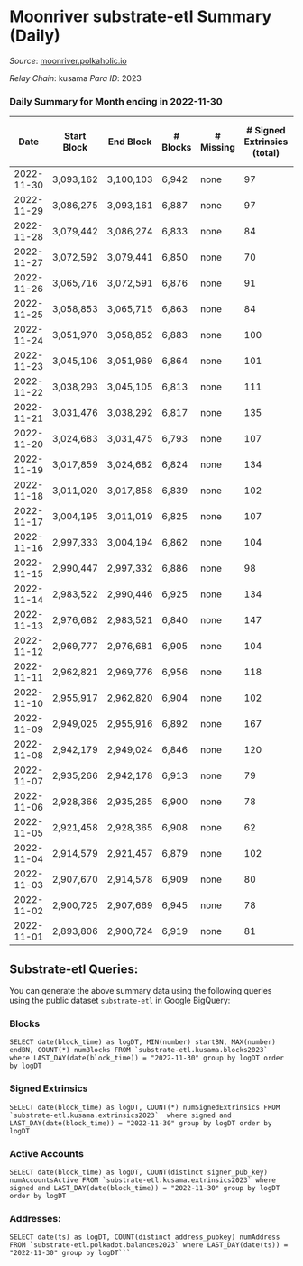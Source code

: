 # Moonriver substrate-etl Summary (Daily)

_Source_: [moonriver.polkaholic.io](https://moonriver.polkaholic.io)

*Relay Chain*: kusama
*Para ID*: 2023



### Daily Summary for Month ending in 2022-11-30


| Date | Start Block | End Block | # Blocks | # Missing | # Signed Extrinsics (total) | # Active Accounts | # Addresses with Balances | # Events | # Transfers | # XCM Transfers In | # XCM Transfers Out |
| ---- | ----------- | --------- | -------- | --------- | --------------------------- | ----------------- | ------------------------- | -------- | ----------- | ------------------ | ------------------- |
| 2022-11-30 | 3,093,162 | 3,100,103 | 6,942 | none  | 97 | 56 | 580,205 | 513,712 | 6,460 ($1,821,737) | 23 ($77,729.22) | 98 ($169,933) |
| 2022-11-29 | 3,086,275 | 3,093,161 | 6,887 | none  | 97 | 67 | 575,401 | 504,512 | 5,268 ($2,781,029) | 24 ($144,228) | 72 ($20,811.44) |
| 2022-11-28 | 3,079,442 | 3,086,274 | 6,833 | none  | 84 | 53 | 575,247 | 490,932 | 5,561 ($956,243) | 41 ($81,831.42) | 75 ($12,691.34) |
| 2022-11-27 | 3,072,592 | 3,079,441 | 6,850 | none  | 70 | 48 | 575,137 | 483,012 | 5,527 ($1,074,718) | 48 ($121,431) | 73 ($112,162) |
| 2022-11-26 | 3,065,716 | 3,072,591 | 6,876 | none  | 91 | 55 | 575,050 | 455,872 | 4,844 ($1,701,840) | 23 ($44,451.76) | 53 ($25,403.45) |
| 2022-11-25 | 3,058,853 | 3,065,715 | 6,863 | none  | 84 | 55 | 574,993 | 436,010 | 3,798 ($609,499) | 20 ($1,635.45) | 51 ($46,581.49) |
| 2022-11-24 | 3,051,970 | 3,058,852 | 6,883 | none  | 100 | 62 | 574,891 | 478,639 | 5,051 ($1,130,631) | 42 ($17,014.62) | 60 ($191,509) |
| 2022-11-23 | 3,045,106 | 3,051,969 | 6,864 | none  | 101 | 61 | 574,784 | 497,920 | 6,462 ($1,712,832) | 39 ($67,518.57) | 81 ($40,395.65) |
| 2022-11-22 | 3,038,293 | 3,045,105 | 6,813 | none  | 111 | 57 |  | 550,291 | 7,326 ($1,644,624) | 68 ($60,786.33) | 106 ($71,956.33) |
| 2022-11-21 | 3,031,476 | 3,038,292 | 6,817 | none  | 135 | 78 |  | 580,653 | 8,721 ($1,596,829) | 33 ($8,240.63) | 95 ($33,574.56) |
| 2022-11-20 | 3,024,683 | 3,031,475 | 6,793 | none  | 107 | 65 |  | 526,666 | 7,186 ($1,725,955) | 44 ($130,462) | 98 ($148,658) |
| 2022-11-19 | 3,017,859 | 3,024,682 | 6,824 | none  | 134 | 79 |  | 534,327 | 6,812 ($2,559,421) | 39 ($110,679) | 86 ($103,502) |
| 2022-11-18 | 3,011,020 | 3,017,858 | 6,839 | none  | 102 | 62 |  | 438,086 | 3,962 ($1,125,176) | 51 ($13,817.07) | 78 ($49,153.47) |
| 2022-11-17 | 3,004,195 | 3,011,019 | 6,825 | none  | 107 | 55 |  | 491,398 | 4,924 ($714,251) | 49 ($79,063.65) | 75 ($27,031.91) |
| 2022-11-16 | 2,997,333 | 3,004,194 | 6,862 | none  | 104 | 62 | 573,807 | 484,826 | 4,933 ($1,293,618) | 32 ($13,876.87) | 43 ($21,227.20) |
| 2022-11-15 | 2,990,447 | 2,997,332 | 6,886 | none  | 98 | 63 | 573,575 | 591,455 | 7,484 ($1,879,540) | 57 ($36,187.33) | 75 ($101,325) |
| 2022-11-14 | 2,983,522 | 2,990,446 | 6,925 | none  | 134 | 79 |  | 640,666 | 8,123 ($1,687,185) | 72 ($95,452.57) | 74 ($40,848.73) |
| 2022-11-13 | 2,976,682 | 2,983,521 | 6,840 | none  | 147 | 88 |  | 539,675 | 7,710 ($2,052,423) | 67 ($136,518) | 40 ($33,211.98) |
| 2022-11-12 | 2,969,777 | 2,976,681 | 6,905 | none  | 104 | 62 |  | 520,111 | 6,925 ($1,289,326) | 70 ($69,301.05) | 44 ($11,829.47) |
| 2022-11-11 | 2,962,821 | 2,969,776 | 6,956 | none  | 118 | 65 |  | 634,177 | 9,943 ($2,287,959) | 82 ($126,466) | 80 ($26,788.23) |
| 2022-11-10 | 2,955,917 | 2,962,820 | 6,904 | none  | 102 | 71 |  | 873,199 | 16,036 ($5,255,774) | 111 ($209,199) | 119 ($248,426) |
| 2022-11-09 | 2,949,025 | 2,955,916 | 6,892 | none  | 167 | 94 |  | 972,194 | 16,080 ($5,688,680) | 129 ($127,130) | 149 ($296,095) |
| 2022-11-08 | 2,942,179 | 2,949,024 | 6,846 | none  | 120 | 73 |  | 864,872 | 12,440 ($4,087,413) | 90 ($361,995) | 98 ($262,796) |
| 2022-11-07 | 2,935,266 | 2,942,178 | 6,913 | none  | 79 | 51 |  | 569,146 | 7,269 ($1,526,293) | 66 ($66,299.81) | 89 ($94,521.52) |
| 2022-11-06 | 2,928,366 | 2,935,265 | 6,900 | none  | 78 | 43 |  | 513,229 | 5,832 ($1,468,280) | 29 ($14,289.74) | 48 ($37,245.52) |
| 2022-11-05 | 2,921,458 | 2,928,365 | 6,908 | none  | 62 | 43 |  | 569,889 | 9,196 ($2,716,899) | 58 ($71,926.59) | 62 ($88,547.47) |
| 2022-11-04 | 2,914,579 | 2,921,457 | 6,879 | none  | 102 | 48 | 570,456 | 580,347 | 7,895 ($3,137,072) | 79 ($59,652.78) | 93 ($33,678.37) |
| 2022-11-03 | 2,907,670 | 2,914,578 | 6,909 | none  | 80 | 50 | 570,311 | 559,265 | 7,021 ($3,416,537) | 47 ($101,036) | 69 ($15,640.89) |
| 2022-11-02 | 2,900,725 | 2,907,669 | 6,945 | none  | 78 | 48 | 570,127 | 542,797 | 6,987 ($1,186,167) | 88 ($57,620.27) | 89 ($55,240.90) |
| 2022-11-01 | 2,893,806 | 2,900,724 | 6,919 | none  | 81 | 51 | 569,937 | 518,803 | 6,511 ($1,342,662) | 87 ($294,010) | 67 ($41,053.71) |

## Substrate-etl Queries:
You can generate the above summary data using the following queries using the public dataset `substrate-etl` in Google BigQuery:


### Blocks
```
SELECT date(block_time) as logDT, MIN(number) startBN, MAX(number) endBN, COUNT(*) numBlocks FROM `substrate-etl.kusama.blocks2023`  where LAST_DAY(date(block_time)) = "2022-11-30" group by logDT order by logDT
```


### Signed Extrinsics
```
SELECT date(block_time) as logDT, COUNT(*) numSignedExtrinsics FROM `substrate-etl.kusama.extrinsics2023`  where signed and LAST_DAY(date(block_time)) = "2022-11-30" group by logDT order by logDT
```


### Active Accounts
```
SELECT date(block_time) as logDT, COUNT(distinct signer_pub_key) numAccountsActive FROM `substrate-etl.kusama.extrinsics2023` where signed and LAST_DAY(date(block_time)) = "2022-11-30" group by logDT order by logDT
```


### Addresses:
```
SELECT date(ts) as logDT, COUNT(distinct address_pubkey) numAddress FROM `substrate-etl.polkadot.balances2023` where LAST_DAY(date(ts)) = "2022-11-30" group by logDT```

